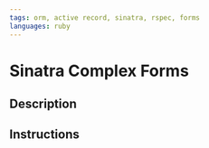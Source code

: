 ```yaml
---
tags: orm, active record, sinatra, rspec, forms
languages: ruby
---
```


# Sinatra Complex Forms

## Description

## Instructions